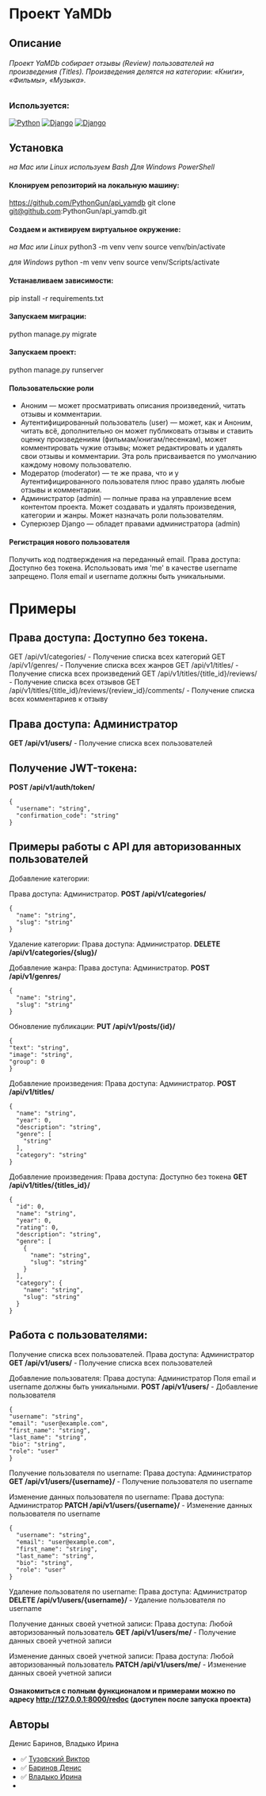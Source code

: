 # Проект YaMDb
## Описание
###### Проект YaMDb собирает отзывы (Review) пользователей на произведения (Titles). Произведения делятся на категории: «Книги», «Фильмы», «Музыка».

### Используется:

[![Python](https://img.shields.io/badge/-Python_3.7.9-464646??style=flat-square&logo=Python)](https://www.python.org/downloads/)
[![Django](https://img.shields.io/badge/-Django-464646??style=flat-square&logo=Django)](https://www.djangoproject.com/)
[![Django](https://img.shields.io/badge/-Django_rest_framework_3.12.4-464646??style=flat-square&logo=Django)](https://www.django-rest-framework.org)

## Установка
_на Mac или Linux используем Bash_
_Для Windows PowerShell_

#### Клонируем репозиторий на локальную машину:
https://github.com/PythonGun/api_yamdb
git clone git@github.com:PythonGun/api_yamdb.git

#### Создаем и активируем виртуальное окружение:
_на Mac или Linux_
python3 -m venv venv
source venv/bin/activate 

_для Windows_
python -m venv venv
source venv/Scripts/activate

#### Устанавливаем зависимости:
pip install -r requirements.txt

#### Запускаем миграции:
python manage.py migrate

#### Запускаем проект:
python manage.py runserver

#### Пользовательские роли
- Аноним — может просматривать описания произведений, читать отзывы и комментарии.
- Аутентифицированный пользователь (user) — может, как и Аноним, читать всё, дополнительно он может публиковать отзывы и ставить оценку произведениям (фильмам/книгам/песенкам), может комментировать чужие отзывы; может редактировать и удалять свои отзывы и комментарии. Эта роль присваивается по умолчанию каждому новому пользователю.
- Модератор (moderator) — те же права, что и у Аутентифицированного пользователя плюс право удалять любые отзывы и комментарии.
- Администратор (admin) — полные права на управление всем контентом проекта. Может создавать и удалять произведения, категории и жанры. Может назначать роли пользователям.
- Суперюзер Django — обладет правами администратора (admin)

#### Регистрация нового пользователя
Получить код подтверждения на переданный email.
Права доступа: Доступно без токена.
Использовать имя 'me' в качестве username запрещено.
Поля email и username должны быть уникальными.


# Примеры
## Права доступа: Доступно без токена.
GET /api/v1/categories/ - Получение списка всех категорий
GET /api/v1/genres/ - Получение списка всех жанров
GET /api/v1/titles/ - Получение списка всех произведений
GET /api/v1/titles/{title_id}/reviews/ - Получение списка всех отзывов
GET /api/v1/titles/{title_id}/reviews/{review_id}/comments/ - Получение списка всех комментариев к отзыву

## Права доступа: Администратор
__GET /api/v1/users/__ - Получение списка всех пользователей

## Получение JWT-токена:
__POST /api/v1/auth/token/__
```
{
  "username": "string",
  "confirmation_code": "string"
}
```

## Примеры работы с API для авторизованных пользователей
Добавление категории:

Права доступа: Администратор.
__POST /api/v1/categories/__
```
{
  "name": "string",
  "slug": "string"
}
```
Удаление категории:
Права доступа: Администратор.
__DELETE /api/v1/categories/{slug}/__

Добавление жанра:
Права доступа: Администратор.
__POST /api/v1/genres/__
```
{
  "name": "string",
  "slug": "string"
}
```

Обновление публикации:
__PUT /api/v1/posts/{id}/__
```
{
"text": "string",
"image": "string",
"group": 0
}
```

Добавление произведения:
Права доступа: Администратор. 
__POST /api/v1/titles/__
```
{
  "name": "string",
  "year": 0,
  "description": "string",
  "genre": [
    "string"
  ],
  "category": "string"
}
```

Добавление произведения:
Права доступа: Доступно без токена
__GET /api/v1/titles/{titles_id}/__
```
{
  "id": 0,
  "name": "string",
  "year": 0,
  "rating": 0,
  "description": "string",
  "genre": [
    {
      "name": "string",
      "slug": "string"
    }
  ],
  "category": {
    "name": "string",
    "slug": "string"
  }
}
```

## Работа с пользователями:
Получение списка всех пользователей.
Права доступа: Администратор
__GET /api/v1/users/__ - Получение списка всех пользователей

Добавление пользователя:
Права доступа: Администратор
Поля email и username должны быть уникальными.
__POST /api/v1/users/__ - Добавление пользователя
```
{
"username": "string",
"email": "user@example.com",
"first_name": "string",
"last_name": "string",
"bio": "string",
"role": "user"
}
```

Получение пользователя по username:
Права доступа: Администратор
__GET /api/v1/users/{username}/__ - Получение пользователя по username

Изменение данных пользователя по username:
Права доступа: Администратор
__PATCH /api/v1/users/{username}/__ - Изменение данных пользователя по username
```
{
  "username": "string",
  "email": "user@example.com",
  "first_name": "string",
  "last_name": "string",
  "bio": "string",
  "role": "user"
}
```

Удаление пользователя по username:
Права доступа: Администратор
__DELETE /api/v1/users/{username}/__ - Удаление пользователя по username

Получение данных своей учетной записи:
Права доступа: Любой авторизованный пользователь
__GET /api/v1/users/me/__ - Получение данных своей учетной записи

Изменение данных своей учетной записи:
Права доступа: Любой авторизованный пользователь
__PATCH /api/v1/users/me/__ - Изменение данных своей учетной записи


#### Ознакомиться с полным функционалом и примерами можно по адресу http://127.0.0.1:8000/redoc (доступен после запуска проекта)

## Авторы
Денис Баринов, Владыко Ирина
- :white_check_mark: [Тузовский Виктор](https://github.com/yumeko6)
- :white_check_mark: [Баринов Денис](https://github.com/PythonGun)
- :white_check_mark: [Владыко Ирина](https://github.com/VladykoIra)
- 
